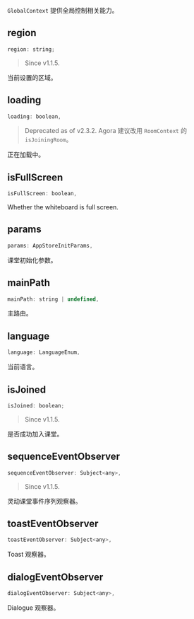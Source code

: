 `GlobalContext` 提供全局控制相关能力。

## region

```javascript
region: string;
```

> Since v1.1.5.

当前设置的区域。

## loading

```javascript
loading: boolean,
```

> Deprecated as of v2.3.2. Agora 建议改用 `RoomContext` 的 `isJoiningRoom`。

正在加载中。

## isFullScreen

```javascript
isFullScreen: boolean,
```

Whether the whiteboard is full screen.

## params

```javascript
params: AppStoreInitParams,
```

课堂初始化参数。

## mainPath

```javascript
mainPath: string | undefined,
```

主路由。

## language

```javascript
language: LanguageEnum,
```

当前语言。

## isJoined

```javascript
isJoined: boolean;
```

> Since v1.1.5.

是否成功加入课堂。

## sequenceEventObserver

```javascript
sequenceEventObserver: Subject<any>,
```

> Since v1.1.5.

灵动课堂事件序列观察器。

## toastEventObserver

```javascript
toastEventObserver: Subject<any>,
```

Toast 观察器。

## dialogEventObserver

```javascript
dialogEventObserver: Subject<any>,
```

Dialogue 观察器。